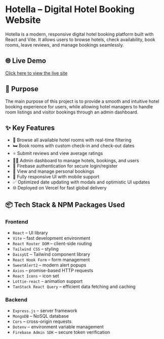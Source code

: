 # Hotella – Digital Hotel Booking Website

Hotella is a modern, responsive digital hotel booking platform built with React and Vite. It allows users to browse hotels, check availability, book rooms, leave reviews, and manage bookings seamlessly.

## 🌐 Live Demo

[Click here to view the live site](https://hotel-booking-auth-30d43.web.app/)

## 🚀 Purpose

The main purpose of this project is to provide a smooth and intuitive hotel booking experience for users, while allowing hotel managers to handle room listings and visitor bookings through an admin dashboard.

## ✨ Key Features

- 🔎 Browse all available hotel rooms with real-time filtering
- 🛏 Book rooms with custom check-in and check-out dates
- ⭐ Submit reviews and view average ratings
- 🧑‍💼 Admin dashboard to manage hotels, bookings, and users
- 🔐 Firebase authentication for secure login/register
- 🧾 View and manage personal bookings
- 📱 Fully responsive UI with mobile support
- ✅ Optimized date updating with modals and optimistic UI updates
- 🌐 Deployed on Vercel for fast global delivery

## 📦 Tech Stack & NPM Packages Used

### Frontend
- `React` – UI library
- `Vite` – fast development environment
- `React Router DOM` – client-side routing
- `Tailwind CSS` – styling
- `DaisyUI` – Tailwind component library
- `React Hook Form` – form management
- `SweetAlert2` – modern alert popups
- `Axios` – promise-based HTTP requests
- `React Icons` – icon set
- `Lottie-react` – animation support
- `TanStack React Query` – efficient data fetching and caching

### Backend
- `Express.js` – server framework
- `MongoDB` – NoSQL database
- `Cors` – cross-origin requests
- `Dotenv` – environment variable management
- `Firebase Admin SDK` – secure token verification

